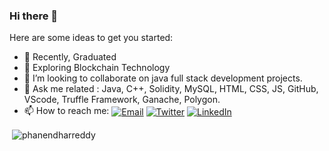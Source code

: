 ### Hi there 👋

Here are some ideas to get you started:

- 🔭 Recently, Graduated
- 🌱 Exploring Blockchain Technology
- 👯 I’m looking to collaborate on java full stack development projects.
- 💬 Ask me related : Java, C++, Solidity, MySQL, HTML, CSS, JS, GitHub, VScode, Truffle Framework, Ganache, Polygon.
- 📫 How to reach me: 
<a href="phanendharreddykusuma@gmail.com" target="blank"> <img align="center" alt="Email" /></a>
<a href="https://twitter.com/phanendharr_ddy" target="blank"><img align="center"  alt="Twitter" /></a>
<a href="https://linkedin.com/in/https://www.linkedin.com/in/phanendharreddy/" target="blank"><img align="center"  alt="LinkedIn" /></a>
   


<p>&nbsp;<img align="center" src="https://github-readme-stats.vercel.app/api?username=phanendharreddy&show_icons=true&locale=en" alt="phanendharreddy" /></p>
